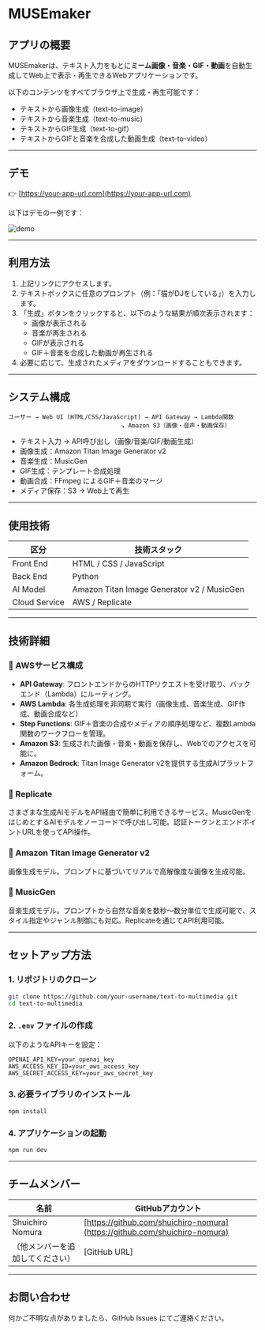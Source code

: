 # MUSEmaker

## アプリの概要
MUSEmakerは、テキスト入力をもとに**ミーム画像・音楽・GIF・動画**を自動生成してWeb上で表示・再生できるWebアプリケーションです。

以下のコンテンツをすべてブラウザ上で生成・再生可能です：

- テキストから画像生成（text-to-image）
- テキストから音楽生成（text-to-music）
- テキストからGIF生成（text-to-gif）
- テキストからGIFと音楽を合成した動画生成（text-to-video）

---

## デモ

👉 [https://your-app-url.com](https://your-app-url.com)

以下はデモの一例です：

![demo](demo.gif)

---

## 利用方法

1. 上記リンクにアクセスします。
2. テキストボックスに任意のプロンプト（例：「猫がDJをしている」）を入力します。
3. 「生成」ボタンをクリックすると、以下のような結果が順次表示されます：
   - 画像が表示される
   - 音楽が再生される
   - GIFが表示される
   - GIF＋音楽を合成した動画が再生される
4. 必要に応じて、生成されたメディアをダウンロードすることもできます。

---

## システム構成

```
ユーザー → Web UI (HTML/CSS/JavaScript) → API Gateway → Lambda関数
                                ↘ Amazon S3（画像・音声・動画保存）
```

- テキスト入力 → API呼び出し（画像/音楽/GIF/動画生成）
- 画像生成：Amazon Titan Image Generator v2
- 音楽生成：MusicGen
- GIF生成：テンプレート合成処理
- 動画合成：FFmpeg によるGIF＋音楽のマージ
- メディア保存：S3 → Web上で再生

---

## 使用技術

| 区分 | 技術スタック |
|------|--------------|
| Front End | HTML / CSS / JavaScript |
| Back End | Python |
| AI Model | Amazon Titan Image Generator v2 / MusicGen |
| Cloud Service | AWS / Replicate |

---

## 技術詳細

### 🔹 AWSサービス構成

- **API Gateway**: フロントエンドからのHTTPリクエストを受け取り、バックエンド（Lambda）にルーティング。
- **AWS Lambda**: 各生成処理を非同期で実行（画像生成、音楽生成、GIF作成、動画合成など）
- **Step Functions**: GIF＋音楽の合成やメディアの順序処理など、複数Lambda関数のワークフローを管理。
- **Amazon S3**: 生成された画像・音楽・動画を保存し、Webでのアクセスを可能に。
- **Amazon Bedrock**: Titan Image Generator v2を提供する生成AIプラットフォーム。

### 🔹 Replicate
さまざまな生成AIモデルをAPI経由で簡単に利用できるサービス。MusicGenをはじめとするAIモデルをノーコードで呼び出し可能。認証トークンとエンドポイントURLを使ってAPI操作。

### 🔹 Amazon Titan Image Generator v2
画像生成モデル。プロンプトに基づいてリアルで高解像度な画像を生成可能。

### 🔹 MusicGen
音楽生成モデル。プロンプトから自然な音楽を数秒～数分単位で生成可能で、スタイル指定やジャンル制御にも対応。Replicateを通じてAPI利用可能。

---

## セットアップ方法

### 1. リポジトリのクローン

```bash
git clone https://github.com/your-username/text-to-multimedia.git
cd text-to-multimedia
```

### 2. `.env` ファイルの作成

以下のようなAPIキーを設定：

```
OPENAI_API_KEY=your_openai_key
AWS_ACCESS_KEY_ID=your_aws_access_key
AWS_SECRET_ACCESS_KEY=your_aws_secret_key
```

### 3. 必要ライブラリのインストール

```bash
npm install
```

### 4. アプリケーションの起動

```bash
npm run dev
```
---

## チームメンバー

| 名前 | GitHubアカウント |
|------|------------------|
| Shuichiro Nomura | [https://github.com/shuichiro-nomura](https://github.com/shuichiro-nomura) |
| （他メンバーを追加してください） | [GitHub URL] |

---

## お問い合わせ

何かご不明な点がありましたら、GitHub Issues にてご連絡ください。
